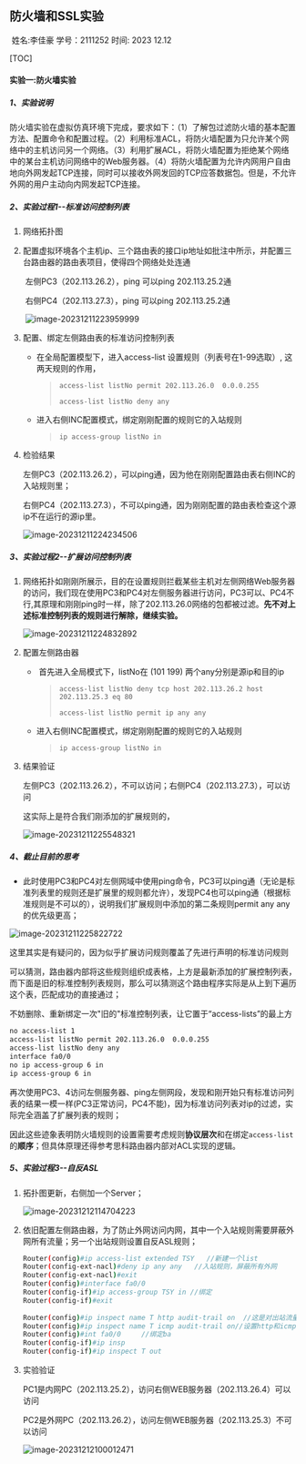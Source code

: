 ## 防火墙和SSL实验

​											 姓名:李佳豪 	学号：2111252 	时间: 2023 12.12

[TOC]



#### 实验一:防火墙实验

##### 1、实验说明

防火墙实验在虚拟仿真环境下完成，要求如下：（1）了解包过滤防火墙的基本配置方法、配置命令和配置过程。（2）利用标准ACL，将防火墙配置为只允许某个网络中的主机访问另一个网络。（3）利用扩展ACL，将防火墙配置为拒绝某个网络中的某台主机访问网络中的Web服务器。（4）将防火墙配置为允许内网用户自由地向外网发起TCP连接，同时可以接收外网发回的TCP应答数据包。但是，不允许外网的用户主动向内网发起TCP连接。

##### 2、实验过程1--标准访问控制列表

1. 网络拓扑图

2. 配置虚拟环境各个主机ip、三个路由表的接口ip地址如批注中所示，并配置三台路由器的路由表项目，使得四个网络处处连通

   ​	左侧PC3（202.113.26.2），ping 可以ping 202.113.25.2通

   ​	右侧PC4（202.113.27.3），ping 可以ping 202.113.25.2通

   ​	![image-20231211223959999](1.png)

3. 配置、绑定左侧路由表的标准访问控制列表

   - 在全局配置模型下，进入access-list 设置规则（列表号在1-99选取）, 这两天规则的作用，

     > `access-list listNo permit 202.113.26.0  0.0.0.255`
     >
     > `access-list listNo deny any`

   - 进入右侧INC配置模式，绑定刚刚配置的规则它的入站规则

     >`ip access-group listNo in`

4. 检验结果

   左侧PC3（202.113.26.2），可以ping通，因为他在刚刚配置路由表右侧INC的入站规则里；

   右侧PC4（202.113.27.3），不可以ping通，因为刚刚配置的路由表检查这个源ip不在运行的源ip里。

   ![image-20231211224234506](2.png)


##### 3、实验过程2--扩展访问控制列表
1. 网络拓扑如刚刚所展示，目的在设置规则拦截某些主机对左侧网络Web服务器的访问，我们现在使用PC3和PC4对左侧服务器进行访问，PC3可以、PC4不行,其原理和刚刚ping时一样，除了202.113.26.0网络的包都被过滤。**先不对上述标准控制列表的规则进行解除，继续实验。**

   ![image-20231211224832892](3.png)

2. 配置左侧路由器

   - ​	首先进入全局模式下，listNo在 (101 199)  两个any分别是源ip和目的ip

     > `access-list listNo deny tcp host 202.113.26.2 host 202.113.25.3 eq 80`
     >
     > `access-list listNo permit ip any any`

   - 进入右侧INC配置模式，绑定刚刚配置的规则它的入站规则

     > `ip access-group listNo in`

3. 结果验证

   左侧PC3（202.113.26.2），不可以访问；右侧PC4（202.113.27.3），可以访问

   这实际上是符合我们刚添加的扩展规则的，

   ![image-20231211225548321](4.png)




##### 4、截止目前的思考

- 此时使用PC3和PC4对左侧网域中使用ping命令，PC3可以ping通（无论是标准列表里的规则还是扩展里的规则都允许），发现PC4也可以ping通（根据标准规则是不可以的），说明我们扩展规则中添加的第二条规则permit any any 的优先级更高；


![image-20231211225822722](5.png)

这里其实是有疑问的，因为似乎扩展访问规则覆盖了先进行声明的标准访问规则



可以猜测，路由器内部将这些规则组织成表格，上方是最新添加的扩展控制列表，而下面是旧的标准控制列表规则，那么可以猜测这个路由程序实际是从上到下遍历这个表，匹配成功的直接通过；

不妨删除、重新绑定一次"旧的"标准控制列表，让它置于“access-lists”的最上方

~~~bash
no access-list 1
access-list listNo permit 202.113.26.0  0.0.0.255
access-list listNo deny any
interface fa0/0
no ip access-group 6 in
ip access-group 6 in
~~~

再次使用PC3、4访问左侧服务器、ping左侧网段，发现和刚开始只有标准访问列表的结果一模一样(PC3正常访问，PC4不能)，因为标准访问列表对ip的过滤，实际完全涵盖了扩展列表的规则；

因此这些迹象表明防火墙规则的设置需要考虑规则**协议层次**和在绑定`access-list`的**顺序**；但具体原理还得参考思科路由器内部对ACL实现的逻辑。

##### 5、实验过程3--自反ASL

1. 拓扑图更新，右侧加一个Server；

   ![image-20231212114704223](6.png)

2. 依旧配置左侧路由器，为了防止外网访问内网，其中一个入站规则需要屏蔽外网所有流量；另一个出站规则设置自反ASL规则；

   ~~~bash
   Router(config)#ip access-list extended TSY   //新建一个list
   Router(config-ext-nacl)#deny ip any any   //入站规则，屏蔽所有外网
   Router(config-ext-nacl)#exit
   Router(config)#interface fa0/0				
   Router(config-if)#ip access-group TSY in	//绑定
   Router(config-if)#exit
   		
   Router(config)#ip inspect name T http audit-trail on  //这是对出站流量增加标记T，
   Router(config)#ip inspect name T icmp audit-trail on//设置http和icmp，保证顺利访问页面
   Router(config)#int fa0/0		//绑定ba
   Router(config-if)#ip insp
   Router(config-if)#ip inspect T out
   ~~~

   

3. 实验验证

   PC1是内网PC（202.113.25.2），访问右侧WEB服务器（202.113.26.4）可以访问

   PC2是外网PC（202.113.26.2），访问左侧WEB服务器（202.113.25.3）不可以访问

   ![image-20231212100012471](8.png)

##### 